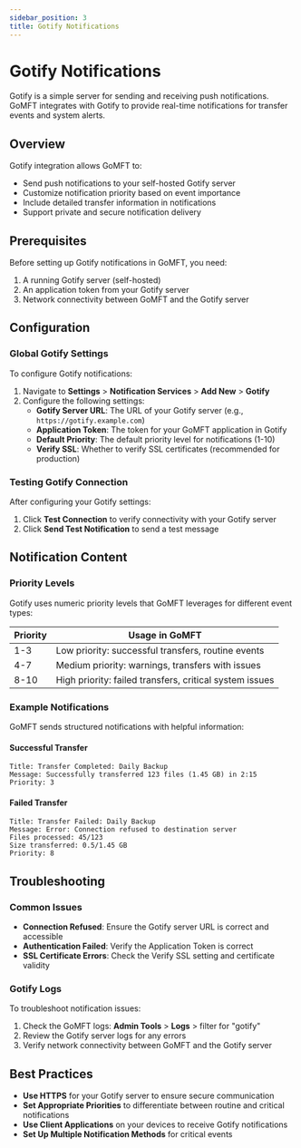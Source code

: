 ```yaml
---
sidebar_position: 3
title: Gotify Notifications
---
```


# Gotify Notifications

Gotify is a simple server for sending and receiving push notifications. GoMFT integrates with Gotify to provide real-time notifications for transfer events and system alerts.

## Overview

Gotify integration allows GoMFT to:

- Send push notifications to your self-hosted Gotify server
- Customize notification priority based on event importance
- Include detailed transfer information in notifications
- Support private and secure notification delivery

## Prerequisites

Before setting up Gotify notifications in GoMFT, you need:

1. A running Gotify server (self-hosted)
2. An application token from your Gotify server
3. Network connectivity between GoMFT and the Gotify server

## Configuration

### Global Gotify Settings

To configure Gotify notifications:

1. Navigate to **Settings** > **Notification Services** > **Add New** > **Gotify**
2. Configure the following settings:
   - **Gotify Server URL**: The URL of your Gotify server (e.g., `https://gotify.example.com`)
   - **Application Token**: The token for your GoMFT application in Gotify
   - **Default Priority**: The default priority level for notifications (1-10)
   - **Verify SSL**: Whether to verify SSL certificates (recommended for production)

### Testing Gotify Connection

After configuring your Gotify settings:

1. Click **Test Connection** to verify connectivity with your Gotify server
2. Click **Send Test Notification** to send a test message

## Notification Content

### Priority Levels

Gotify uses numeric priority levels that GoMFT leverages for different event types:

| Priority | Usage in GoMFT |
|----------|----------------|
| 1-3 | Low priority: successful transfers, routine events |
| 4-7 | Medium priority: warnings, transfers with issues |
| 8-10 | High priority: failed transfers, critical system issues |

### Example Notifications

GoMFT sends structured notifications with helpful information:

#### Successful Transfer

```
Title: Transfer Completed: Daily Backup
Message: Successfully transferred 123 files (1.45 GB) in 2:15
Priority: 3
```

#### Failed Transfer

```
Title: Transfer Failed: Daily Backup
Message: Error: Connection refused to destination server
Files processed: 45/123
Size transferred: 0.5/1.45 GB
Priority: 8
```

## Troubleshooting

### Common Issues

- **Connection Refused**: Ensure the Gotify server URL is correct and accessible
- **Authentication Failed**: Verify the Application Token is correct
- **SSL Certificate Errors**: Check the Verify SSL setting and certificate validity

### Gotify Logs

To troubleshoot notification issues:

1. Check the GoMFT logs: **Admin Tools** > **Logs** > filter for "gotify"
2. Review the Gotify server logs for any errors
3. Verify network connectivity between GoMFT and the Gotify server

## Best Practices

- **Use HTTPS** for your Gotify server to ensure secure communication
- **Set Appropriate Priorities** to differentiate between routine and critical notifications
- **Use Client Applications** on your devices to receive Gotify notifications
- **Set Up Multiple Notification Methods** for critical events 